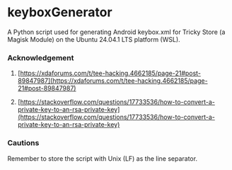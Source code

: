 # keyboxGenerator

A Python script used for generating Android keybox.xml for Tricky Store (a Magisk Module) on the Ubuntu 24.04.1 LTS platform (WSL). 

### Acknowledgement

1) [https://xdaforums.com/t/tee-hacking.4662185/page-21#post-89847987](https://xdaforums.com/t/tee-hacking.4662185/page-21#post-89847987)

2) [https://stackoverflow.com/questions/17733536/how-to-convert-a-private-key-to-an-rsa-private-key](https://stackoverflow.com/questions/17733536/how-to-convert-a-private-key-to-an-rsa-private-key)

### Cautions

Remember to store the script with Unix (LF) as the line separator. 
